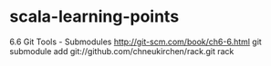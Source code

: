 scala-learning-points
=====================
6.6 Git Tools - Submodules
http://git-scm.com/book/ch6-6.html
git submodule add git://github.com/chneukirchen/rack.git rack
